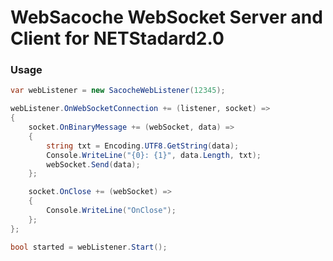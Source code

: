 # WebSacoche WebSocket Server and Client for NETStadard2.0

### Usage

```cs
var webListener = new SacocheWebListener(12345);

webListener.OnWebSocketConnection += (listener, socket) =>
{
    socket.OnBinaryMessage += (webSocket, data) =>
    {
        string txt = Encoding.UTF8.GetString(data);
        Console.WriteLine("{0}: {1}", data.Length, txt);
        webSocket.Send(data);
    };

    socket.OnClose += (webSocket) =>
    {
        Console.WriteLine("OnClose");
    };
};

bool started = webListener.Start();
```
